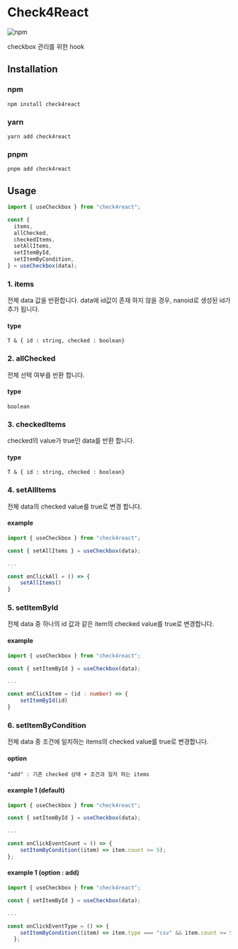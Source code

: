 # Check4React

![npm](https://img.shields.io/npm/v/check4react)

checkbox 관리를 위한 hook

## Installation

### npm

    npm install check4react

### yarn

    yarn add check4react

### pnpm

    pnpm add check4react

## Usage

```js
import { useCheckbox } from "check4react";

const {
  items,
  allChecked,
  checkedItems,
  setAllItems,
  setItemById,
  setItemByCondition,
} = useCheckbox(data);
```

### 1. items

전체 data 값을 반환합니다.
data에 id값이 존재 하지 않을 경우, nanoid로 생성된 id가 추가 됩니다.

#### type

    T & { id : string, checked : boolean}

### 2. allChecked

전체 선택 여부를 반환 합니다.

#### type

    boolean

### 3. checkedItems

checked의 value가 true인 data를 반환 합니다.

#### type

    T & { id : string, checked : boolean}

### 4. setAllItems

전체 data의 checked value를 true로 변경 합니다.

#### example

```js
import { useCheckbox } from "check4react";

const { setAllItems } = useCheckbox(data);

...

const onClickAll = () => {
    setAllItems()
}

```

### 5. setItemById

전체 data 중 하나의 id 값과 같은 item의 checked value를 true로 변경합니다.

#### example

```ts
import { useCheckbox } from "check4react";

const { setItemById } = useCheckbox(data);

...

const onClickItem = (id : number) => {
    setItemById(id)
}

```

### 6. setItemByCondition

전체 data 중 조건에 일치하는 items의 checked value를 true로 변경합니다.

#### option

    "add" : 기존 checked 상태 + 조건과 일치 하는 items

#### example 1 (default)

```ts
import { useCheckbox } from "check4react";

const { setItemById } = useCheckbox(data);

...

const onClickEventCount = () => {
    setItemByCondition((item) => item.count >= 5);
};

```

#### example 1 (option : add)

```ts
import { useCheckbox } from "check4react";

const { setItemById } = useCheckbox(data);

...

const onClickEventType = () => {
    setItemByCondition((item) => item.type === "csv" && item.count >= 5, "add");
  };

```
